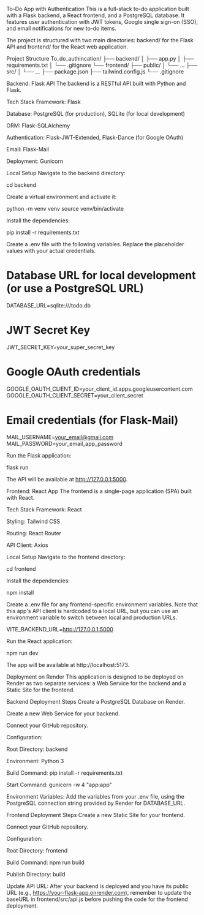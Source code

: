 To-Do App with Authentication
This is a full-stack to-do application built with a Flask backend, a React frontend, and a PostgreSQL database. It features user authentication with JWT tokens, Google single sign-on (SSO), and email notifications for new to-do items.

The project is structured with two main directories: backend/ for the Flask API and frontend/ for the React web application.

Project Structure
To_do_authincation/
├── backend/
│   ├── app.py
│   ├── requirements.txt
│   └── .gitignore
└── frontend/
    ├── public/
    │   └── ...
    ├── src/
    │   └── ...
    ├── package.json
    ├── tailwind.config.js
    └── .gitignore

Backend: Flask API
The backend is a RESTful API built with Python and Flask.

Tech Stack
Framework: Flask

Database: PostgreSQL (for production), SQLite (for local development)

ORM: Flask-SQLAlchemy

Authentication: Flask-JWT-Extended, Flask-Dance (for Google OAuth)

Email: Flask-Mail

Deployment: Gunicorn

Local Setup
Navigate to the backend directory:

cd backend

Create a virtual environment and activate it:

python -m venv venv
source venv/bin/activate

Install the dependencies:

pip install -r requirements.txt

Create a .env file with the following variables. Replace the placeholder values with your actual credentials.

# Database URL for local development (or use a PostgreSQL URL)
DATABASE_URL=sqlite:///todo.db

# JWT Secret Key
JWT_SECRET_KEY=your_super_secret_key

# Google OAuth credentials
GOOGLE_OAUTH_CLIENT_ID=your_client_id.apps.googleusercontent.com
GOOGLE_OAUTH_CLIENT_SECRET=your_client_secret

# Email credentials (for Flask-Mail)
MAIL_USERNAME=your_email@gmail.com
MAIL_PASSWORD=your_email_app_password

Run the Flask application:

flask run

The API will be available at http://127.0.0.1:5000.

Frontend: React App
The frontend is a single-page application (SPA) built with React.

Tech Stack
Framework: React

Styling: Tailwind CSS

Routing: React Router

API Client: Axios

Local Setup
Navigate to the frontend directory:

cd frontend

Install the dependencies:

npm install

Create a .env file for any frontend-specific environment variables. Note that this app's API client is hardcoded to a local URL, but you can use an environment variable to switch between local and production URLs.

VITE_BACKEND_URL=http://127.0.0.1:5000

Run the React application:

npm run dev

The app will be available at http://localhost:5173.

Deployment on Render
This application is designed to be deployed on Render as two separate services: a Web Service for the backend and a Static Site for the frontend.

Backend Deployment Steps
Create a PostgreSQL Database on Render.

Create a new Web Service for your backend.

Connect your GitHub repository.

Configuration:

Root Directory: backend

Environment: Python 3

Build Command: pip install -r requirements.txt

Start Command: gunicorn -w 4 "app:app"

Environment Variables: Add the variables from your .env file, using the PostgreSQL connection string provided by Render for DATABASE_URL.

Frontend Deployment Steps
Create a new Static Site for your frontend.

Connect your GitHub repository.

Configuration:

Root Directory: frontend

Build Command: npm run build

Publish Directory: build

Update API URL: After your backend is deployed and you have its public URL (e.g., https://your-flask-app.onrender.com), remember to update the baseURL in frontend/src/api.js before pushing the code for the frontend deployment.